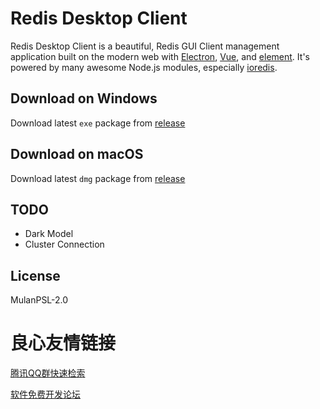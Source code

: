 # Redis Desktop Client

Redis Desktop Client is a beautiful, Redis GUI Client management application built on the modern web with
 [Electron](https://github.com/electron/electron), 
 [Vue](https://github.com/vuejs/vue), 
 and [element](https://github.com/ElemeFE/element). 
 It's powered by many awesome Node.js modules, especially [ioredis](https://github.com/luin/ioredis).

## Download on Windows
Download latest `exe` package from 
[release](https://github.com/david1025/redis-desktop-client/releases/download/1.0.0/Redis.Desktop.Client.Setup.1.0.0.exe)

## Download on macOS

Download latest `dmg` package from 
[release](https://github.com/david1025/redis-desktop-client/releases/download/1.0.0/Redis.Desktop.Client-1.0.0.dmg) 

## TODO
+ Dark Model
+ Cluster Connection

## License

MulanPSL-2.0


 # 良心友情链接

[腾讯QQ群快速检索](http://u.720life.cn/s/8cf73f7c)

[软件免费开发论坛](http://u.720life.cn/s/bbb01dc0)
